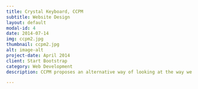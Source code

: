 ```yaml
---
title: Crystal Keyboard, CCPM
subtitle: Website Design
layout: default
modal-id: 4
date: 2014-07-14
img: ccpm2.jpg
thumbnail: ccpm2.jpg
alt: image-alt
project-date: April 2014
client: Start Bootstrap
category: Web Development
description: CCPM proposes an alternative way of looking at the way we use the devices we rely on the most. What if the the energy we expend and “waste” can be harvested and stored into a battery for later use? Could these typing-powered batteries then be treated as designed objects with their own narratives and sentimental purposes?

---
```

